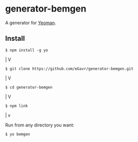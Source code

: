 # generator-bemgen

A generator for [Yeoman](http://yeoman.io).

## Install

```
$ npm install -g yo
```
|
V

```
$ git clone https://github.com/eGavr/generator-bemgen.git
```

|
V

```
$ cd generator-bemgen
```

|
V

```
$ npm link
```

|
v

Run from any directory you want:

```
$ yo bemgen
```